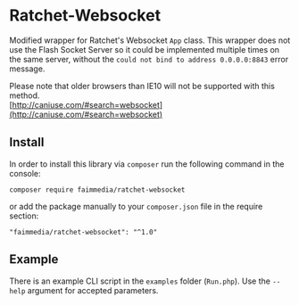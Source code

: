 # Ratchet-Websocket

Modified wrapper for Ratchet's Websocket `App` class. This wrapper does not use the Flash Socket Server so it could be implemented multiple times on the same server, without the `could not bind to address 0.0.0.0:8843` error message.

Please note that older browsers than IE10 will not be supported with this method.  
[http://caniuse.com/#search=websocket](http://caniuse.com/#search=websocket)

## Install

In order to install this library via `composer` run the following command in the console:

	composer require faimmedia/ratchet-websocket

or add the package manually to your `composer.json` file in the require section:

    "faimmedia/ratchet-websocket": "^1.0"

## Example

There is an example CLI script in the `examples` folder (`Run.php`). Use the `--help` argument for accepted parameters.